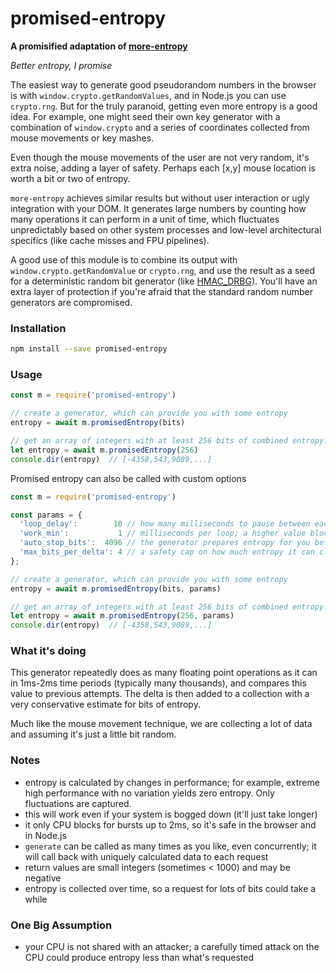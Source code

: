 promised-entropy
=======

__A promisified adaptation of [more-entropy](https://github.com/keybase/more-entropy)__

_Better entropy, I promise_

The easiest way to generate good pseudorandom numbers in the browser is with `window.crypto.getRandomValues`, and in Node.js you can use `crypto.rng`.
But for the truly paranoid, getting even more entropy is a good idea. For example, one might seed their own key generator with a combination
of `window.crypto` and a series of coordinates collected from mouse movements or key mashes.

Even though the mouse movements of the user are not very random, it's extra noise, adding a layer of safety. Perhaps each [x,y] mouse
location is worth a bit or two of entropy.

`more-entropy` achieves similar results but without user interaction or ugly integration with your DOM.
It generates large numbers by counting how many operations it can perform in a unit of time, which fluctuates
unpredictably based on other system processes and low-level architectural specifics (like cache misses and FPU pipelines).

A good use of this module is to combine its output with
`window.crypto.getRandomValue` or `crypto.rng`, and use the
result as a seed for a deterministic random bit generator (like
[HMAC_DRBG](http://csrc.nist.gov/publications/nistpubs/800-90A/SP800-90A.pdf)).
You'll have an extra layer of protection if you're afraid that the
standard random number generators are compromised.


### Installation

```bash
npm install --save promised-entropy
```

### Usage

```javascript
const m = require('promised-entropy')

// create a generator, which can provide you with some entropy
entropy = await m.promisedEntropy(bits)

// get an array of integers with at least 256 bits of combined entropy:
let entropy = await m.promisedEntropy(256)
console.dir(entropy)  // [-4358,543,9089,...]
```

Promised entropy can also be called with custom options


```javascript
const m = require('promised-entropy')

const params = {
  'loop_delay':        10 // how many milliseconds to pause between each operation loop. A lower value will generate entropy faster, but will also be harder on the CPU
  'work_min':           1 // milliseconds per loop; a higher value blocks the CPU more, so 1 is recommended
  'auto_stop_bits':  4096 // the generator prepares entropy for you before you request it; if it reaches this much unclaimed entropy it will stop working
  'max_bits_per_delta': 4 // a safety cap on how much entropy it can claim per value; 4 (default) is very conservative. a larger value will allow faster entropy generation
};

// create a generator, which can provide you with some entropy
entropy = await m.promisedEntropy(bits, params)

// get an array of integers with at least 256 bits of combined entropy:
let entropy = await m.promisedEntropy(256, params)
console.dir(entropy)  // [-4358,543,9089,...]
```


### What it's doing

This generator repeatedly does as many floating point operations as it can in 1ms-2ms time periods (typically many thousands), and compares this value to previous attempts.
The delta is then added to a collection with a very conservative estimate for bits of entropy.

Much like the mouse movement technique, we are collecting a lot of data and assuming it's just a little bit random.

### Notes

 * entropy is calculated by changes in performance; for example, extreme high performance with no variation yields zero entropy. Only fluctuations are captured.
 * this will work even if your system is bogged down (it'll just take longer)
 * it only CPU blocks for bursts up to 2ms, so it's safe in the browser and in Node.js
 * `generate` can be called as many times as you like, even concurrently; it will call back with uniquely calculated data to each request
 * return values are small integers (sometimes < 1000) and may be negative
 * entropy is collected over time, so a request for lots of bits could take a while

### One Big Assumption

 * your CPU is not shared with an attacker; a carefully timed attack on the CPU could produce entropy less than what's requested
